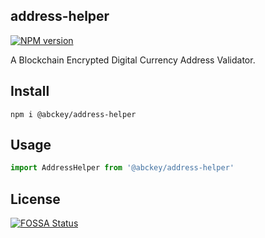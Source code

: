 ## address-helper
[![NPM version](https://img.shields.io/npm/v/@abckey/address-helper.svg)](https://www.npmjs.com/package/@abckey/address-helper)

A Blockchain Encrypted Digital Currency Address Validator.

## Install

```
npm i @abckey/address-helper
```

## Usage

```js
import AddressHelper from '@abckey/address-helper'


```

## License

[![FOSSA Status](https://app.fossa.io/api/projects/git%2Bgithub.com%2FabcKeyCOM%2Faddress-helper.svg?type=large)](https://app.fossa.io/projects/git%2Bgithub.com%2FabcKeyCOM%2Faddress-helper?ref=badge_large)
